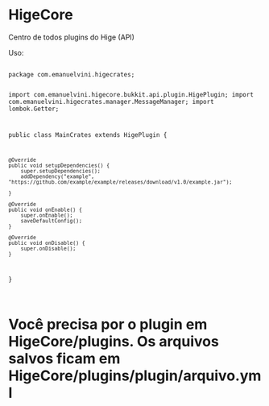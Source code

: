# HigeCore
Centro de todos plugins do Hige (API)

Uso:

<code>
package com.emanuelvini.higecrates;

import com.emanuelvini.higecore.bukkit.api.plugin.HigePlugin;
import com.emanuelvini.higecrates.manager.MessageManager;
import lombok.Getter;

public class MainCrates extends HigePlugin {


    @Override
    public void setupDependencies() {
        super.setupDependencies();
        addDependency("example", "https://github.com/example/example/releases/download/v1.0/example.jar");
        
    }

    @Override
    public void onEnable() {
        super.onEnable();
        saveDefaultConfig();
    }

    @Override
    public void onDisable() {
        super.onDisable();
    }
}

</code>

<h1>
 Você precisa por o plugin em HigeCore/plugins.
 Os arquivos salvos ficam em HigeCore/plugins/plugin/arquivo.yml
</h1>
